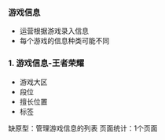 ### 游戏信息
* 运营根据游戏录入信息
* 每个游戏的信息种类可能不同


### 1. 游戏信息-王者荣耀
* 游戏大区
* 段位
* 擅长位置
* 标签


缺原型：管理游戏信息的列表
页面统计：1个页面